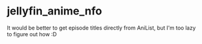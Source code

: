 # jellyfin_anime_nfo
It would be better to get episode titles directly from AniList, but I'm too lazy to figure out how :D
